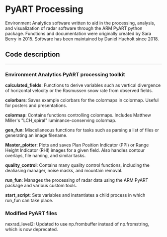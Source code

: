 # PyART Processing

Environment Analytics software written to aid in the processing, analysis, and visualization of radar software through the ARM PyART python package. Functions and documentation were originally created by Sara Berry in 2015. Software has been maintained by Daniel Hueholt since 2018.

## Code description
------
### Environment Analytics PyART processing toolkit
**calculated_fields**: Functions to derive variables such as vertical divergence of horizontal velocity or the Rasmussen snow rate from observed fields.

**colorbars**: Saves example colorbars for the colormaps in colormap. Useful for posters and presentations.

**colormap**: Contains functions controlling colormaps. Includes Matthew Miller's "LCH_spiral" luminance-conserving colormap.

**gen_fun**: Miscellaneous functions for tasks such as parsing a list of files or generating an image filename.

**Master_plotter**: Plots and saves Plan Position Indicator (PPI) or Range Height Indicator (RHI) images for a given field. Also handles contour overlays, file naming, and similar tasks.

**quality_control**: Contains many quality control functions, including the dealiasing manager, noise masks, and mountain removal.

**run_fun**: Manages the processing of radar data using the ARM PyART package and various custom tools.

**start_script**: Sets variables and instantiates a child process in which run_fun can take place.

### Modified PyART files

nexrad_level2: Updated to use np.frombuffer instead of np.fromstring, which is now deprecated.

